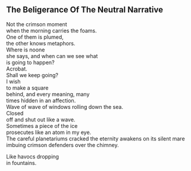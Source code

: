 The Beligerance Of The Neutral Narrative
----------------------------------------
Not the crimson moment  
when the morning carries the foams.  
One of them is plumed,  
the other knows metaphors.  
Where is noone  
she says, and when can we see what  
is going to happen?  
Acrobat.  
Shall we keep going?  
I wish  
to make a square  
behind, and every meaning, many  
times hidden in an affection.  
Wave of wave of windows rolling down the sea.  
Closed  
off and shut out like a wave.  
Sometimes a piece of the ice  
prosecutes like an atom in my eye.  
The careful planetariums cracked the eternity awakens on its silent mare  
imbuing crimson defenders over the chimney.  
  
Like havocs dropping  
in fountains.  
